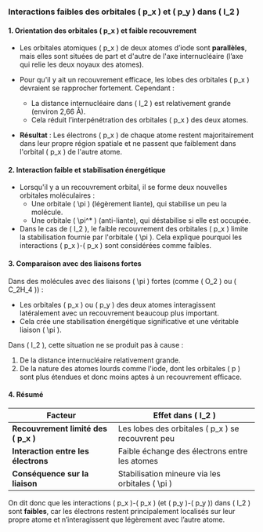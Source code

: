 ### Interactions faibles des orbitales \( p_x \) et \( p_y \) dans \( I_2 \)

#### 1. Orientation des orbitales \( p_x \) et faible recouvrement
- Les orbitales atomiques \( p_x \) de deux atomes d’iode sont **parallèles**, mais elles sont situées de part et d'autre de l'axe internucléaire (l’axe qui relie les deux noyaux des atomes).
- Pour qu'il y ait un recouvrement efficace, les lobes des orbitales \( p_x \) devraient se rapprocher fortement. Cependant :
  - La distance internucléaire dans \( I_2 \) est relativement grande (environ 2,66 Å).
  - Cela réduit l’interpénétration des orbitales \( p_x \) des deux atomes.
  
- **Résultat** : Les électrons \( p_x \) de chaque atome restent majoritairement dans leur propre région spatiale et ne passent que faiblement dans l'orbital \( p_x \) de l'autre atome.

#### 2. Interaction faible et stabilisation énergétique
- Lorsqu'il y a un recouvrement orbital, il se forme deux nouvelles orbitales moléculaires :
  - Une orbitale \( \pi \) (légèrement liante), qui stabilise un peu la molécule.
  - Une orbitale \( \pi^* \) (anti-liante), qui déstabilise si elle est occupée.
- Dans le cas de \( I_2 \), le faible recouvrement des orbitales \( p_x \) limite la stabilisation fournie par l'orbitale \( \pi \). Cela explique pourquoi les interactions \( p_x \)-\( p_x \) sont considérées comme faibles.

#### 3. Comparaison avec des liaisons fortes
Dans des molécules avec des liaisons \( \pi \) fortes (comme \( O_2 \) ou \( C_2H_4 \)) :
- Les orbitales \( p_x \) ou \( p_y \) des deux atomes interagissent latéralement avec un recouvrement beaucoup plus important.
- Cela crée une stabilisation énergétique significative et une véritable liaison \( \pi \).

Dans \( I_2 \), cette situation ne se produit pas à cause :
1. De la distance internucléaire relativement grande.
2. De la nature des atomes lourds comme l'iode, dont les orbitales \( p \) sont plus étendues et donc moins aptes à un recouvrement efficace.

#### 4. Résumé

| **Facteur**                        | **Effet dans \( I_2 \)**                              |
|-------------------------------------|-----------------------------------------------------|
| **Recouvrement limité des \( p_x \)** | Les lobes des orbitales \( p_x \) se recouvrent peu |
| **Interaction entre les électrons** | Faible échange des électrons entre les atomes       |
| **Conséquence sur la liaison**      | Stabilisation mineure via les orbitales \( \pi \)   |

On dit donc que les interactions \( p_x \)-\( p_x \) (et \( p_y \)-\( p_y \)) dans \( I_2 \) sont **faibles**, car les électrons restent principalement localisés sur leur propre atome et n’interagissent que légèrement avec l’autre atome.

